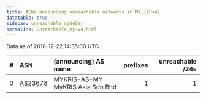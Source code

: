 ```yaml
---
title: ASNs announcing unreachable networks in MY (IPv4)
datatable: true
sidebar: unreachable_sidebar
permalink: unreachable_my-v4.html
---
```


Data as of 2018-12-22 14:35:00 UTC


<div class="datatable-begin"></div>

|   # | ASN                                    | (announcing) AS name             |   prefixes |   unreachable /24s |
|----:|:---------------------------------------|:---------------------------------|-----------:|-------------------:|
|   0 | [AS23678](unreachable_AS23678-v4.html) | MYKRIS-AS-MY MyKRIS Asia Sdn Bhd |          1 |                  1 |

<div class="datatable-end"></div>